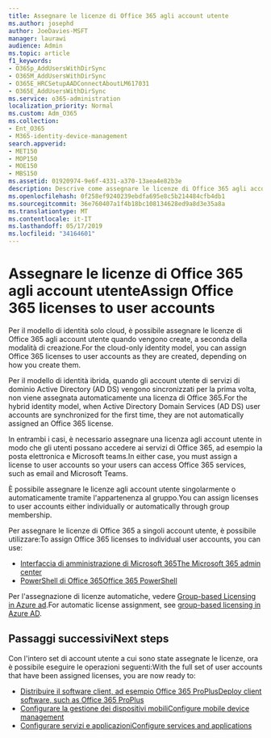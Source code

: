 ```yaml
---
title: Assegnare le licenze di Office 365 agli account utente
ms.author: josephd
author: JoeDavies-MSFT
manager: laurawi
audience: Admin
ms.topic: article
f1_keywords:
- O365p_AddUsersWithDirSync
- O365M_AddUsersWithDirSync
- O365E_HRCSetupAADConnectAboutLM617031
- O365E_AddUsersWithDirSync
ms.service: o365-administration
localization_priority: Normal
ms.custom: Adm_O365
ms.collection:
- Ent_O365
- M365-identity-device-management
search.appverid:
- MET150
- MOP150
- MOE150
- MBS150
ms.assetid: 01920974-9e6f-4331-a370-13aea4e82b3e
description: Descrive come assegnare le licenze di Office 365 agli account utente, individualmente o in base all'appartenenza a un gruppo.
ms.openlocfilehash: 0f258ef9240239ebdfa695e8c5b214484cfb4db1
ms.sourcegitcommit: 36e760407a1f4b18bc108134628ed9a8d3e35a8a
ms.translationtype: MT
ms.contentlocale: it-IT
ms.lasthandoff: 05/17/2019
ms.locfileid: "34164601"
---
```

# <a name="assign-office-365-licenses-to-user-accounts"></a><span data-ttu-id="b8288-103">Assegnare le licenze di Office 365 agli account utente</span><span class="sxs-lookup"><span data-stu-id="b8288-103">Assign Office 365 licenses to user accounts</span></span>

<span data-ttu-id="b8288-104">Per il modello di identità solo cloud, è possibile assegnare le licenze di Office 365 agli account utente quando vengono create, a seconda della modalità di creazione.</span><span class="sxs-lookup"><span data-stu-id="b8288-104">For the cloud-only identity model, you can assign Office 365 licenses to user accounts as they are created, depending on how you create them.</span></span>

<span data-ttu-id="b8288-105">Per il modello di identità ibrida, quando gli account utente di servizi di dominio Active Directory (AD DS) vengono sincronizzati per la prima volta, non viene assegnata automaticamente una licenza di Office 365.</span><span class="sxs-lookup"><span data-stu-id="b8288-105">For the hybrid identity model, when Active Directory Domain Services (AD DS) user accounts are synchronized for the first time, they are not automatically assigned an Office 365 license.</span></span>

<span data-ttu-id="b8288-106">In entrambi i casi, è necessario assegnare una licenza agli account utente in modo che gli utenti possano accedere ai servizi di Office 365, ad esempio la posta elettronica e Microsoft teams.</span><span class="sxs-lookup"><span data-stu-id="b8288-106">In either case, you must assign a license to user accounts so your users can access Office 365 services, such as email and Microsoft Teams.</span></span>

<span data-ttu-id="b8288-107">È possibile assegnare le licenze agli account utente singolarmente o automaticamente tramite l'appartenenza al gruppo.</span><span class="sxs-lookup"><span data-stu-id="b8288-107">You can assign licenses to user accounts either individually or automatically through group membership.</span></span>

<span data-ttu-id="b8288-108">Per assegnare le licenze di Office 365 a singoli account utente, è possibile utilizzare:</span><span class="sxs-lookup"><span data-stu-id="b8288-108">To assign Office 365 licenses to individual user accounts, you can use:</span></span>

- [<span data-ttu-id="b8288-109">Interfaccia di amministrazione di Microsoft 365</span><span class="sxs-lookup"><span data-stu-id="b8288-109">The Microsoft 365 admin center</span></span>](https://docs.microsoft.com/office365/admin/subscriptions-and-billing/assign-licenses-to-users)
- [<span data-ttu-id="b8288-110">PowerShell di Office 365</span><span class="sxs-lookup"><span data-stu-id="b8288-110">Office 365 PowerShell</span></span>](https://docs.microsoft.com/office365/enterprise/powershell/assign-licenses-to-user-accounts-with-office-365-powershell)

<span data-ttu-id="b8288-111">Per l'assegnazione di licenze automatiche, vedere [Group-based Licensing in Azure ad](https://docs.microsoft.com/azure/active-directory/fundamentals/active-directory-licensing-whatis-azure-portal).</span><span class="sxs-lookup"><span data-stu-id="b8288-111">For automatic license assignment, see [group-based licensing in Azure AD](https://docs.microsoft.com/azure/active-directory/fundamentals/active-directory-licensing-whatis-azure-portal).</span></span>

## <a name="next-steps"></a><span data-ttu-id="b8288-112">Passaggi successivi</span><span class="sxs-lookup"><span data-stu-id="b8288-112">Next steps</span></span>

<span data-ttu-id="b8288-113">Con l'intero set di account utente a cui sono state assegnate le licenze, ora è possibile eseguire le operazioni seguenti:</span><span class="sxs-lookup"><span data-stu-id="b8288-113">With the full set of user accounts that have been assigned licenses, you are now ready to:</span></span>

- [<span data-ttu-id="b8288-114">Distribuire il software client, ad esempio Office 365 ProPlus</span><span class="sxs-lookup"><span data-stu-id="b8288-114">Deploy client software, such as Office 365 ProPlus</span></span>](https://docs.microsoft.com/DeployOffice/deployment-guide-for-office-365-proplus)
- [<span data-ttu-id="b8288-115">Configurare la gestione dei dispositivi mobili</span><span class="sxs-lookup"><span data-stu-id="b8288-115">Configure mobile device management</span></span>](https://support.office.com/article/set-up-mobile-device-management-mdm-in-office-365-dd892318-bc44-4eb1-af00-9db5430be3cd)
- [<span data-ttu-id="b8288-116">Configurare servizi e applicazioni</span><span class="sxs-lookup"><span data-stu-id="b8288-116">Configure services and applications</span></span>](configure-services-and-applications.md)
